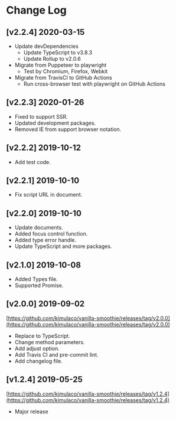 # Change Log

## [v2.2.4] 2020-03-15

- Update devDependencies
    - Update TypeScript to v3.8.3
    - Update Rollup to v2.0.6
- Migrate from Puppeteer to playwright
    - Test by Chromium, Firefox, Webkit
- Migrate from TravisCI to GitHub Actions
    - Run cross-browser test with playwright on GitHub Actions

## [v2.2.3] 2020-01-26

- Fixed to support SSR.
- Updated development packages.
- Removed IE from support browser notation.

## [v2.2.2] 2019-10-12

- Add test code.

## [v2.2.1] 2019-10-10

- Fix script URL in document.

## [v2.2.0] 2019-10-10

- Update documents.
- Added focus control function.
- Added type error handle.
- Update TypeScript and more packages.

## [v2.1.0] 2019-10-08

- Added Types file.
- Supported Promise.

## [v2.0.0] 2019-09-02

[https://github.com/kimulaco/vanilla-smoothie/releases/tag/v2.0.0](https://github.com/kimulaco/vanilla-smoothie/releases/tag/v2.0.0)

- Replace to TypeScript.
- Change method parameters.
- Add adjust option.
- Add Travis CI and pre-commit lint.
- Add changelog file.

## [v1.2.4] 2019-05-25

[https://github.com/kimulaco/vanilla-smoothie/releases/tag/v1.2.4](https://github.com/kimulaco/vanilla-smoothie/releases/tag/v1.2.4)

- Major release
